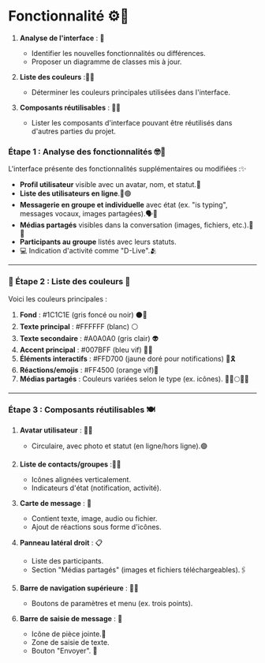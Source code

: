 
# **Fonctionnalité** ⚙️🚀

1. **Analyse de l'interface** : 🧐
   - Identifier les nouvelles fonctionnalités ou différences.
   - Proposer un diagramme de classes mis à jour.

2. **Liste des couleurs** :🎨🌈
   - Déterminer les couleurs principales utilisées dans l'interface.

3. **Composants réutilisables** : 👯‍♀️
   - Lister les composants d'interface pouvant être réutilisés dans d'autres parties du projet.

### Étape 1 : Analyse des fonctionnalités 🤓🧐
L'interface présente des fonctionnalités supplémentaires ou modifiées :✨

- **Profil utilisateur** visible avec un avatar, nom, et statut.👤
- **Liste des utilisateurs en ligne**.👥🟢
- **Messagerie en groupe et individuelle** avec état (ex. "is typing", messages vocaux, images partagées).🗣️💌
- **Médias partagés** visibles dans la conversation (images, fichiers, etc.).🎇🤳
- **Participants au groupe** listés avec leurs statuts.
- 💻 Indication d'activité comme "D-Live".🫂

---

### 🎨 Étape 2 : Liste des couleurs 🌈

Voici les couleurs principales :
1. **Fond** : #1C1C1E (gris foncé ou noir) ⚫️🦨
2. **Texte principal** : #FFFFFF (blanc) ⚪️
3. **Texte secondaire** : #A0A0A0 (gris clair) 👽
4. **Accent principal** : #007BFF (bleu vif) 💙🧢
5. **Éléments interactifs** : #FFD700 (jaune doré pour notifications) 🍌🎗️
6. **Réactions/emojis** : #FF4500 (orange vif)🍊
7. **Médias partagés** : Couleurs variées selon le type (ex. icônes). 🌳🍑🌕🍓🌈

---

### Étape 3 : Composants réutilisables 🍽️

1. **Avatar utilisateur** : 🙋‍♀️
   - Circulaire, avec photo et statut (en ligne/hors ligne).🟢

2. **Liste de contacts/groupes** :👯‍♀️
   - Icônes alignées verticalement.
   - Indicateurs d'état (notification, activité).

3. **Carte de message** : 💬
   - Contient texte, image, audio ou fichier.
   - Ajout de réactions sous forme d'icônes.

4. **Panneau latéral droit** :  📋
   - Liste des participants.
   - Section "Médias partagés" (images et fichiers téléchargeables).🖇️

5. **Barre de navigation supérieure** : 🚣‍♀️
   - Boutons de paramètres et menu (ex. trois points).

6. **Barre de saisie de message** : 🤳
   - Icône de pièce jointe.📧
   - Zone de saisie de texte.
   - Bouton "Envoyer". 📨

